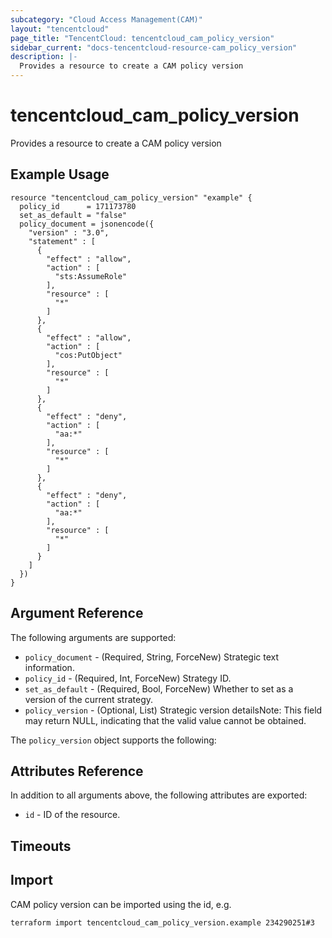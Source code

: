 ```yaml
---
subcategory: "Cloud Access Management(CAM)"
layout: "tencentcloud"
page_title: "TencentCloud: tencentcloud_cam_policy_version"
sidebar_current: "docs-tencentcloud-resource-cam_policy_version"
description: |-
  Provides a resource to create a CAM policy version
---
```


# tencentcloud_cam_policy_version

Provides a resource to create a CAM policy version

## Example Usage

```hcl
resource "tencentcloud_cam_policy_version" "example" {
  policy_id      = 171173780
  set_as_default = "false"
  policy_document = jsonencode({
    "version" : "3.0",
    "statement" : [
      {
        "effect" : "allow",
        "action" : [
          "sts:AssumeRole"
        ],
        "resource" : [
          "*"
        ]
      },
      {
        "effect" : "allow",
        "action" : [
          "cos:PutObject"
        ],
        "resource" : [
          "*"
        ]
      },
      {
        "effect" : "deny",
        "action" : [
          "aa:*"
        ],
        "resource" : [
          "*"
        ]
      },
      {
        "effect" : "deny",
        "action" : [
          "aa:*"
        ],
        "resource" : [
          "*"
        ]
      }
    ]
  })
}
```

## Argument Reference

The following arguments are supported:

* `policy_document` - (Required, String, ForceNew) Strategic text information.
* `policy_id` - (Required, Int, ForceNew) Strategy ID.
* `set_as_default` - (Required, Bool, ForceNew) Whether to set as a version of the current strategy.
* `policy_version` - (Optional, List) Strategic version detailsNote: This field may return NULL, indicating that the valid value cannot be obtained.

The `policy_version` object supports the following:


## Attributes Reference

In addition to all arguments above, the following attributes are exported:

* `id` - ID of the resource.



## Timeouts

<no value>


## Import

CAM policy version can be imported using the id, e.g.

```
terraform import tencentcloud_cam_policy_version.example 234290251#3
```

